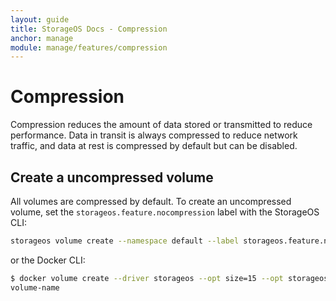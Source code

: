 ```yaml
---
layout: guide
title: StorageOS Docs - Compression
anchor: manage
module: manage/features/compression
---
```



# Compression

Compression reduces the amount of data stored or transmitted to reduce performance. Data in transit is always compressed to reduce network traffic, and data at rest is compressed by default but can be disabled.

## Create a uncompressed volume

All volumes are compressed by default. To create an uncompressed volume, set the `storageos.feature.nocompression` label with the StorageOS CLI:

```bash
storageos volume create --namespace default --label storageos.feature.nocompression=true volume-name
```

or the Docker CLI:

```bash
$ docker volume create --driver storageos --opt size=15 --opt storageos.feature.nocompression=true volume-name
volume-name
```
